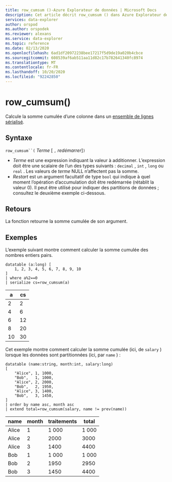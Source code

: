 ```yaml
---
title: row_cumsum ()-Azure Explorateur de données | Microsoft Docs
description: Cet article décrit row_cumsum () dans Azure Explorateur de données.
services: data-explorer
author: orspod
ms.author: orspodek
ms.reviewer: alexans
ms.service: data-explorer
ms.topic: reference
ms.date: 02/13/2020
ms.openlocfilehash: 6ad1df20972238bee17217f5d9de19a020b4cbce
ms.sourcegitcommit: 608539af6ab511aa11d82c17b782641340fc8974
ms.translationtype: MT
ms.contentlocale: fr-FR
ms.lasthandoff: 10/20/2020
ms.locfileid: "92242850"
---
```

# <a name="row_cumsum"></a>row_cumsum()

Calcule la somme cumulée d’une colonne dans un [ensemble de lignes sérialisé](./windowsfunctions.md#serialized-row-set).

## <a name="syntax"></a>Syntaxe

`row_cumsum``(` *Terme* [ `,` *redémarrer*]`)`

* *Terme* est une expression indiquant la valeur à additionner.
  L’expression doit être une scalaire de l’un des types suivants : `decimal` , `int` , `long` ou `real` . Les valeurs de *terme* NULL n’affectent pas la somme.
* *Restart* est un argument facultatif de type `bool` qui indique à quel moment l’opération d’accumulation doit être redémarrée (rétablit la valeur 0). Il peut être utilisé pour indiquer des partitions de données ; consultez le deuxième exemple ci-dessous.

## <a name="returns"></a>Retours

La fonction retourne la somme cumulée de son argument.

## <a name="examples"></a>Exemples

L’exemple suivant montre comment calculer la somme cumulée des nombres entiers pairs.

```kusto
datatable (a:long) [
    1, 2, 3, 4, 5, 6, 7, 8, 9, 10
]
| where a%2==0
| serialize cs=row_cumsum(a)
```

a    | cs
-----|-----
2    | 2
4    | 6
6    | 12
8    | 20
10   | 30

Cet exemple montre comment calculer la somme cumulée (ici, de `salary` ) lorsque les données sont partitionnées (ici, par `name` ) :

```kusto
datatable (name:string, month:int, salary:long)
[
    "Alice", 1, 1000,
    "Bob",   1, 1000,
    "Alice", 2, 2000,
    "Bob",   2, 1950,
    "Alice", 3, 1400,
    "Bob",   3, 1450,
]
| order by name asc, month asc
| extend total=row_cumsum(salary, name != prev(name))
```

name   | month  | traitements  | total
-------|--------|---------|------
Alice  | 1      | 1 000    | 1 000
Alice  | 2      | 2000    | 3000
Alice  | 3      | 1400    | 4400
Bob    | 1      | 1 000    | 1 000
Bob    | 2      | 1950    | 2950
Bob    | 3      | 1450    | 4400